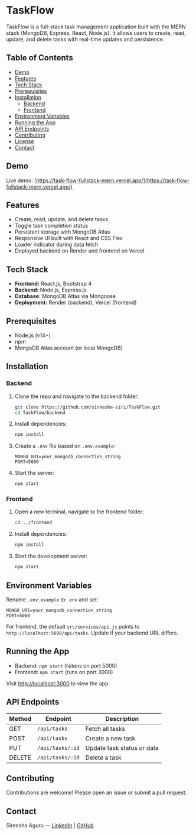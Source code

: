 # TaskFlow

TaskFlow is a full-stack task management application built with the MERN stack (MongoDB, Express, React, Node.js). It allows users to create, read, update, and delete tasks with real-time updates and persistence.

## Table of Contents
- [Demo](#demo)
- [Features](#features)
- [Tech Stack](#tech-stack)
- [Prerequisites](#prerequisites)
- [Installation](#installation)
  - [Backend](#backend)
  - [Frontend](#frontend)
- [Environment Variables](#environment-variables)
- [Running the App](#running-the-app)
- [API Endpoints](#api-endpoints)
- [Contributing](#contributing)
- [License](#license)
- [Contact](#contact)

## Demo
Live demo: [https://task-flow-fullstack-mern.vercel.app/](https://task-flow-fullstack-mern.vercel.app/)

## Features
- Create, read, update, and delete tasks
- Toggle task completion status
- Persistent storage with MongoDB Atlas
- Responsive UI built with React and CSS Flex
- Loader indicator during data fetch
- Deployed backend on Render and frontend on Vercel

## Tech Stack
- **Frontend:** React.js, Bootstrap 4
- **Backend:** Node.js, Express.js
- **Database:** MongoDB Atlas via Mongoose
- **Deployment:** Render (backend), Vercel (frontend)

## Prerequisites
- Node.js (v14+)
- npm 
- MongoDB Atlas account (or local MongoDB)

## Installation

### Backend
1. Clone the repo and navigate to the backend folder:
   ```bash
   git clone https://github.com/sireesha-siri/TaskFlow.git
   cd TaskFlow/backend
   ```
2. Install dependencies:
   ```bash
   npm install
   ```
3. Create a `.env` file based on `.env.example`:
   ```env
   MONGO_URI=your_mongodb_connection_string
   PORT=5000
   ```
4. Start the server:
   ```bash
   npm start
   ```

### Frontend
1. Open a new terminal, navigate to the frontend folder:
   ```bash
   cd ../frontend
   ```
2. Install dependencies:
   ```bash
   npm install
   ```
3. Start the development server:
   ```bash
   npm start
   ```

## Environment Variables
Rename `.env.example` to `.env` and set:
```
MONGO_URI=your_mongodb_connection_string
PORT=5000
```
For frontend, the default `src/services/api.js` points to `http://localhost:5000/api/tasks`. Update if your backend URL differs.

## Running the App
- Backend: `npm start` (listens on port 5000)
- Frontend: `npm start` (runs on port 3000)

Visit [http://localhost:3000](http://localhost:3000) to view the app.

## API Endpoints
| Method | Endpoint           | Description               |
| ------ | ------------------ | ------------------------- |
| GET    | `/api/tasks`       | Fetch all tasks           |
| POST   | `/api/tasks`       | Create a new task         |
| PUT    | `/api/tasks/:id`   | Update task status or data |
| DELETE | `/api/tasks/:id`   | Delete a task             |

## Contributing
Contributions are welcome! Please open an issue or submit a pull request.

## Contact
Sireesha Aguru — [LinkedIn](https://www.linkedin.com/in/aguru-sireesha) | [GitHub](https://github.com/sireesha-siri)

